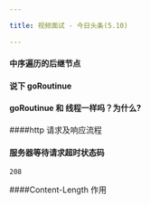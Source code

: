 ```yaml
---

title: 视频面试 - 今日头条(5.10)

---
```


#### 中序遍历的后继节点

#### 说下 goRoutinue

#### goRoutinue 和 线程一样吗？为什么?

####http 请求及响应流程

#### 服务器等待请求超时状态码

```wiki
208
```

####Content-Length 作用



